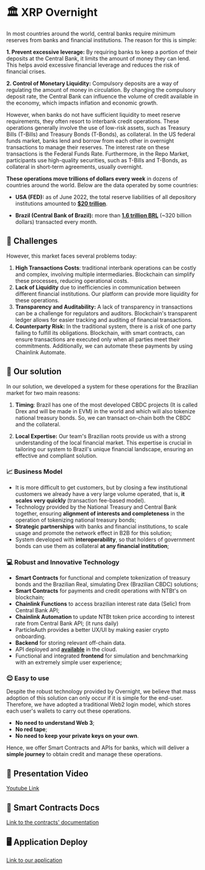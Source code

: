 # 🏛 XRP Overnight

In most countries around the world, central banks require minimum reserves from banks and financial institutions. The reason for this is simple:

**1. Prevent excessive leverage:** By requiring banks to keep a portion of their deposits at the Central Bank, it limits the amount of money they can lend. This helps avoid excessive financial leverage and reduces the risk of financial crises.

**2. Control of Monetary Liquidity:** Compulsory deposits are a way of regulating the amount of money in circulation. By changing the compulsory deposit rate, the Central Bank can influence the volume of credit available in the economy, which impacts inflation and economic growth.

However, when banks do not have sufficient liquidity to meet reserve requirements, they often resort to interbank credit operations. These operations generally involve the use of low-risk assets, such as Treasury Bills (T-Bills) and Treasury Bonds (T-Bonds), as collateral. In the US federal funds market, banks lend and borrow from each other in overnight transactions to manage their reserves. The interest rate on these transactions is the Federal Funds Rate. Furthermore, in the Repo Market, participants use high-quality securities, such as T-Bills and T-Bonds, as collateral in short-term agreements, usually overnight.

**These operations move trillions of dollars every week** in dozens of countries around the world. Below are the data operated by some countries:

- **USA (FED):** as of June 2022, the total reserve liabilities of all depository institutions amounted to **[$20 trillion](https://www.federalregister.gov/documents/2022/12/01/2022-26065/reserve-requirements-of-depository-institutions)**.

- **Brazil (Central Bank of Brazil):** more than **[1.6 trillion BRL](https://www.correiobraziliense.com.br/economia/2020/09/4878960-operacoes-no-overnight-saltam-para-rs-16-trilhao-em-agosto.html)** (~320 billion dollars) transacted every month.

## 🎯 Challenges

However, this market faces several problems today:

1. **High Transactions Costs**: traditional interbank operations can be costly and complex, involving multiple intermediaries. Blockchain can simplify these processes, reducing operational costs.
2. **Lack of Liquidity** due to inefficiencies in communication between different financial institutions. Our platform can provide more liquidity for these operations.
3. **Transparency and Auditability:** A lack of transparency in transactions can be a challenge for regulators and auditors. Blockchain's transparent ledger allows for easier tracking and auditing of financial transactions.
4. **Counterparty Risk:** In the traditional system, there is a risk of one party failing to fulfill its obligations. Blockchain, with smart contracts, can ensure transactions are executed only when all parties meet their commitments. Additionally, we can automate these payments by using Chainlink Automate.

## 🚀 Our solution

In our solution, we developed a system for these operations for the Brazilian market for two main reasons:

1) **Timing**: Brazil has one of the most developed CBDC projects (It is called Drex and will be made in EVM) in the world and which will also tokenize national treasury bonds. So, we can transact on-chain both the CBDC and the collateral.

2) **Local Expertise:** Our team's Brazilian roots provide us with a strong understanding of the local financial market. This expertise is crucial in tailoring our system to Brazil's unique financial landscape, ensuring an effective and compliant solution.

### 📈 Business Model

- It is more difficult to get customers, but by closing a few institutional customers we already have a very large volume operated, that is, **it scales very quickly** (transaction fee-based model).
- Technology provided by the National Treasury and Central Bank together, ensuring **alignment of interests and completeness** in the operation of tokenizing national treasury bonds;
- **Strategic partnerships** with banks and financial institutions, to scale usage and promote the network effect in B2B for this solution;
- System developed with **interoperability**, so that holders of government bonds can use them as collateral **at any financial institution**;

### 💻 Robust and Innovative Technology

- **Smart Contracts** for functional and complete tokenization of treasury bonds and the Brazilian Real, simulating Drex (Brazilian CBDC) solutions;
- **Smart Contracts** for payments and credit operations with NTBt's on blockchain;
- **Chainlink Functions** to access brazilian interest rate data (Selic) from Central Bank API;
- **Chainlink Automation** to update NTBt token price according to interest rate from Central Bank API; (it runs daily)
- ParticleAuth provides a better UX/UI by making easier crypto onboarding.
- **Backend** for storing relevant off-chain data.
- API deployed and **[available](https://xrpl-api.vercel.app/overnight)** in the cloud.
- Functional and integrated **frontend** for simulation and benchmarking with an extremely simple user experience;

### 😌 Easy to use

Despite the robust technology provided by Overnight, we believe that mass adoption of this solution can only occur if it is simple for the end-user. Therefore, we have adopted a traditional Web2 login model, which stores each user's wallets to carry out these operations.

- **No need to understand Web 3**;
- **No red tape**;
- **No need to keep your private keys on your own**.

Hence, we offer Smart Contracts and APIs for banks, which will deliver a **simple journey** to obtain credit and manage these operations.

## 📼 Presentation Video
[Youtube Link](https://www.youtube.com/watch?v=csabs5zONOE)


## 📄 Smart Contracts Docs
[Link to the contracts' documentation](./docs/smartContracts.md)

## 🖥 Application Deploy
[Link to our application](https://xrp-overnight.vercel.app/)
